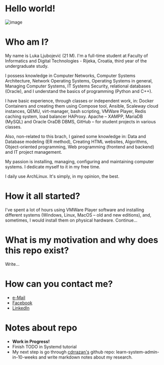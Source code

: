 # Hello world!
![image](https://user-images.githubusercontent.com/95573193/166239702-2eb69668-9cba-4b19-a8bd-3f54f6286aab.png)

# Who am I?
My name is Luka Ljubojević (21 M). I'm a full-time student at Faculty of Informatics and Digital Technologies - Rijeka, Croatia, third year of the undergraduate study.

I possess knowledge in Computer Networks, Computer Systems Architecture, Network Operating Systems, Operating Systems in general, Managing Computer Systems, IT Systems Security, relational databases (Oracle), and I understand the basics of programming (Python and C++).

I have basic experience, through classes or independent work, in: Docker Containers and creating them using Compose tool, Ansible, Scaleway cloud instances, QEMU, virt-manager, bash scripting, VMWare Player, Redis caching system, load balancer HAProxy. Apache – XAMPP, MariaDB (MySQL) and Oracle OraDB DBMS, GitHub – for student projects in various classes.

Also, non-related to this brach, I gained some knowledge in: Data and Database modeling (ER method), Creating HTML websites, Algorithms, Object-oriented programming, Web programming (frontend and backend) and IT project management.

My passion is installing, managing, configuring and maintaining computer systems. I dedicate myself to it in my free time.

I daily use ArchLinux. It's simply, in my opinion, the best.

# How it all started?
I've spent a lot of hours using VMWare Player software and installing different systems (Windows, Linux, MacOS – old and new editions), and, sometimes, I would install them on physical hardware.
Continue...

# What is my motivation and why does this repo exist?
Write...


# How can you contact me?
* [e-Mail](mailto:luka.ljubojevic01@gmail.com)
* [Facebook](https://www.facebook.com/luka.ljubojevic.946/)
* [LinkedIn](https://www.linkedin.com/in/luka-ljubojević-2bb4a5239/)

# Notes about repo
* **Work in Progress!**
* Finish TODO in Systemd tutorial
* My next step is go through [cdrrazan's](https://github.com/cdrrazan/learn-system-admin-in-10-weeks) github repo: learn-system-admin-in-10-weeks and write markdown notes about my research. 
